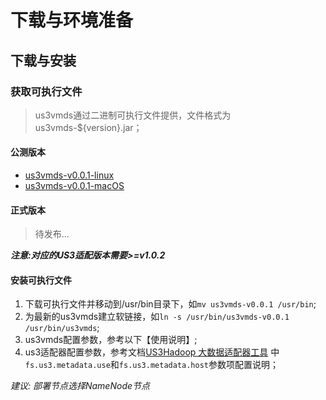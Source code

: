 
# 下载与环境准备

## 下载与安装

### 获取可执行文件

> us3vmds通过二进制可执行文件提供，文件格式为us3vmds-${version}.jar；

#### 公测版本

- [us3vmds-v0.0.1-linux](http://us3-release.cn-bj.ufileos.com/us3-bigdata/us3-vmds/v0.0.1/us3vmds-v0.0.1-linux)
- [us3vmds-v0.0.1-macOS](http://us3-release.cn-bj.ufileos.com/us3-bigdata/us3-vmds/v0.0.1/us3vmds-v0.0.1-mac)

#### 正式版本

> 待发布...

***注意:对应的US3适配版本需要>=v1.0.2*** 

#### 安装可执行文件

1. 下载可执行文件并移动到/usr/bin目录下，如`mv us3vmds-v0.0.1 /usr/bin`;
2. 为最新的us3vmds建立软链接，如`ln -s /usr/bin/us3vmds-v0.0.1 /usr/bin/us3vmds`;
3. us3vmds配置参数，参考以下【使用说明】;
4. us3适配器配置参数，参考文档[US3Hadoop 大数据适配器工具](https://docs.ucloud.cn/ufile/tools/us3hadoop/quickaccess?id=%e5%8f%82%e6%95%b0%e8%af%b4%e6%98%8e) 中`fs.us3.metadata.use`和`fs.us3.metadata.host`参数项配置说明；

*建议: 部署节点选择NameNode节点*

